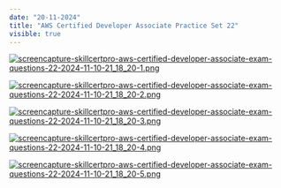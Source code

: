 ```yaml
---
date: "20-11-2024"
title: "AWS Certified Developer Associate Practice Set 22"
visible: true
---
```

<a href="/images/screencapture-skillcertpro-aws-certified-developer-associate-exam-questions-22-2024-11-10-21_18_20-1.png" target="_blank"><img src="/images/screencapture-skillcertpro-aws-certified-developer-associate-exam-questions-22-2024-11-10-21_18_20-1.png" alt="screencapture-skillcertpro-aws-certified-developer-associate-exam-questions-22-2024-11-10-21_18_20-1.png" /></a>

<a href="/images/screencapture-skillcertpro-aws-certified-developer-associate-exam-questions-22-2024-11-10-21_18_20-2.png" target="_blank"><img src="/images/screencapture-skillcertpro-aws-certified-developer-associate-exam-questions-22-2024-11-10-21_18_20-2.png" alt="screencapture-skillcertpro-aws-certified-developer-associate-exam-questions-22-2024-11-10-21_18_20-2.png" /></a>

<a href="/images/screencapture-skillcertpro-aws-certified-developer-associate-exam-questions-22-2024-11-10-21_18_20-3.png" target="_blank"><img src="/images/screencapture-skillcertpro-aws-certified-developer-associate-exam-questions-22-2024-11-10-21_18_20-3.png" alt="screencapture-skillcertpro-aws-certified-developer-associate-exam-questions-22-2024-11-10-21_18_20-3.png" /></a>

<a href="/images/screencapture-skillcertpro-aws-certified-developer-associate-exam-questions-22-2024-11-10-21_18_20-4.png" target="_blank"><img src="/images/screencapture-skillcertpro-aws-certified-developer-associate-exam-questions-22-2024-11-10-21_18_20-4.png" alt="screencapture-skillcertpro-aws-certified-developer-associate-exam-questions-22-2024-11-10-21_18_20-4.png" /></a>

<a href="/images/screencapture-skillcertpro-aws-certified-developer-associate-exam-questions-22-2024-11-10-21_18_20-5.png" target="_blank"><img src="/images/screencapture-skillcertpro-aws-certified-developer-associate-exam-questions-22-2024-11-10-21_18_20-5.png" alt="screencapture-skillcertpro-aws-certified-developer-associate-exam-questions-22-2024-11-10-21_18_20-5.png" /></a>

